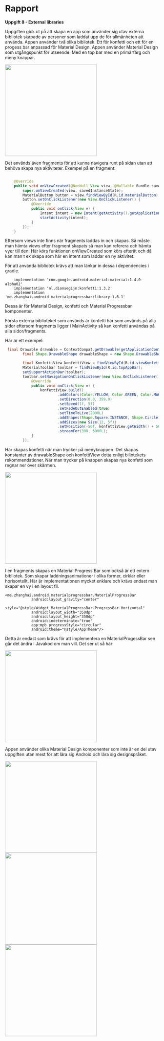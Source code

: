 
# Rapport

**Uppgift 8 - External libraries**

Uppgiften gick ut på att skapa en app som använder sig utav externa bibliotek skapade av personer som laddat upp de för allmänheten att använda. Appen använder två olika bibliotek. Ett för konfetti och ett för en progess bar anpassad för Material Design. Appen använder Material Design som utgångspunkt för utseende. Med en top bar med en primärfärg och meny knappar. 

<img src="app1.png" width="300">

Det används även fragments för att kunna navigera runt på sidan utan att behöva skapa nya aktiviteter. Exempel på en fragment:

```Java

    @Override
    public void onViewCreated(@NonNull View view, @Nullable Bundle savedInstanceState) {
        super.onViewCreated(view, savedInstanceState);
        MaterialButton button = view.findViewById(R.id.materialButton);
        button.setOnClickListener(new View.OnClickListener() {
            @Override
            public void onClick(View v) {
                Intent intent = new Intent(getActivity().getApplicationContext(), SecondActivity.class);
                startActivity(intent);
            }
        });
    }

```
Eftersom views inte finns när fragments laddas in och skapas. Så måste man hämta views efter fragment skapats så man kan referera och hämta vyer till den. Här körs funktionen onViewCreated som körs efteråt och då kan man t ex skapa som här en intent som laddar en ny aktivitet.

För att använda bibliotek krävs att man länkar in dessa i dependencies i gradle. 
```
    implementation 'com.google.android.material:material:1.4.0-alpha02'
    implementation 'nl.dionsegijn:konfetti:1.3.2'
    implementation 'me.zhanghai.android.materialprogressbar:library:1.6.1'
```
Dessa är för Material Design, konfetti och Material Progressbar komponenter.

Första externa biblioteket som används är konfetti här som används på alla sidor eftersom fragments ligger i MainActivity så kan konfetti användas på alla sidor/fragments.

Här är ett exempel:

```Java
 final Drawable drawable = ContextCompat.getDrawable(getApplicationContext(), R.drawable.ic_favorite_24);
        final Shape.DrawableShape drawableShape = new Shape.DrawableShape(drawable, true);

        final KonfettiView konfettiView = findViewById(R.id.viewKonfetti);
        MaterialToolbar toolbar = findViewById(R.id.topAppBar);
        setSupportActionBar(toolbar);
        toolbar.setNavigationOnClickListener(new View.OnClickListener() {
            @Override
            public void onClick(View v) {
                konfettiView.build()
                        .addColors(Color.YELLOW, Color.GREEN, Color.MAGENTA, Color.BLUE)
                        .setDirection(0.0, 359.0)
                        .setSpeed(1f, 5f)
                        .setFadeOutEnabled(true)
                        .setTimeToLive(2000L)
                        .addShapes(Shape.Square.INSTANCE, Shape.Circle.INSTANCE, drawableShape)
                        .addSizes(new Size(12, 5f))
                        .setPosition(-50f, konfettiView.getWidth() + 50f, -50f, -50f)
                        .streamFor(300, 5000L);
            }
        });
```
Här skapas konfetti när man trycker på menyknappen. Det skapas konstanter av drawableShape och konfettiView detta enligt biliotekets rekommendationer. När man trycker på knappen skapas nya konfetti som regnar ner över skärmen.

<img src="app3.png" width="300">

I en fragments skapas en Material Progress Bar som också är ett extern bibliotek. Som skapar laddningsanimationer i olika former, cirklar eller horisontellt. Här är implementationen mycket enklare och krävs endast man skapar en vy i en layout fil.

```
<me.zhanghai.android.materialprogressbar.MaterialProgressBar
            android:layout_gravity="center"
            style="@style/Widget.MaterialProgressBar.ProgressBar.Horizontal"
            android:layout_width="350dp"
            android:layout_height="350dp"
            android:indeterminate="true"
            app:mpb_progressStyle="circular"
            android:theme="@style/AppTheme"/>
```
Detta är endast som krävs för att implementera en MaterialProgessBar sen går det ändra i Javakod om man vill. Det ser ut så här:

<img src="app4.png" width="300">

Appen använder olika Material Design komponenter som inte är en del utav uppgiften utan mest för att lära sig Android och lära sig designspråket.

<img src="app7.png" width="300"><img src="app5.png" width="300"><img src="app6.png" width="300">
